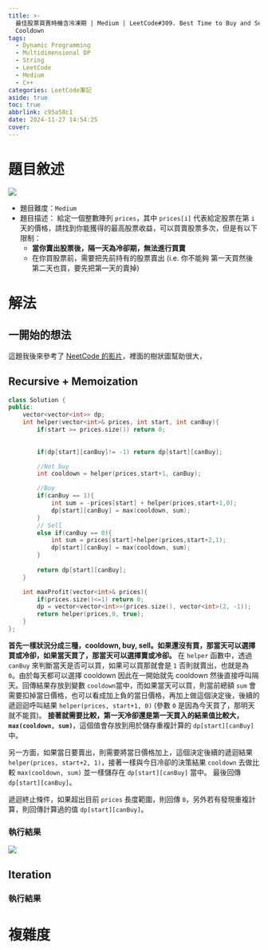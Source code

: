 ```yaml
---
title: >-
  最佳股票買賣時機含冷凍期 | Medium | LeetCode#309. Best Time to Buy and Sell Stock with
  Cooldown
tags:
  - Dynamic Programming
  - Multidimensional DP
  - String
  - LeetCode
  - Medium
  - C++
categories: LeetCode筆記
aside: true
toc: true
abbrlink: c95a58c1
date: 2024-11-27 14:54:25
cover:
---
```


# 題目敘述

![](/img/LeetCode/309/question.jpeg)
- 題目難度：`Medium`
- 題目描述： 給定一個整數陣列 `prices`，其中 `prices[i]` 代表給定股票在第 `i` 天的價格，請找到你能獲得的最高股票收益，可以買賣股票多次，但是有以下限制：
    -  **當你賣出股票後，隔一天為冷卻期，無法進行買賣**
    -  在你買股票前，需要把先前持有的股票賣出 (i.e. 你不能夠 第一天買然後第二天也買，要先把第一天的賣掉)

# 解法

## 一開始的想法

這題我後來參考了 [NeetCode 的影片](https://www.youtube.com/watch?v=I7j0F7AHpb8&t=669s)，裡面的樹狀圖幫助很大，

## Recursive + Memoization

```cpp
class Solution {
public:
    vector<vector<int>> dp;
    int helper(vector<int>& prices, int start, int canBuy){
        if(start >= prices.size()) return 0;
        
        
        if(dp[start][canBuy]!= -1) return dp[start][canBuy];

        //Not buy
        int cooldown = helper(prices,start+1, canBuy);

        //Buy
        if(canBuy == 1){
            int sum = -prices[start] + helper(prices,start+1,0);
            dp[start][canBuy] = max(cooldown, sum);
        } 
        // Sell
        else if(canBuy == 0){
            int sum = prices[start]+helper(prices,start+2,1);
            dp[start][canBuy] = max(cooldown, sum);
        }
        
        return dp[start][canBuy];
    }

    int maxProfit(vector<int>& prices){
        if(prices.size()<=1) return 0;
        dp = vector<vector<int>>(prices.size(), vector<int>(2, -1));
        return helper(prices,0, true);
    }
};
```


**首先一樣狀況分成三種，cooldown, buy, sell。如果還沒有買，那當天可以選擇買或冷卻，如果當天買了，那當天可以選擇賣或冷卻。** 在 `helper` 函數中，透過 `canBuy` 來判斷當天是否可以買，如果可以買那就會是 `1` 否則就賣出，也就是為 `0`。由於每天都可以選擇 cooldown 因此在一開始就先 cooldown 然後直接呼叫隔天。回傳結果存放到變數 `cooldown`當中，而如果當天可以買，則當前總額 `sum` 會需要扣掉當日價格，也可以看成加上負的當日價格，再加上做這個決定後，後續的遞迴迴呼叫結果 `helper(prices, start+1, 0)` (參數 `0` 是因為今天買了，那明天就不能買)。 **接著就需要比較，第一天冷卻還是第一天買入的結果值比較大， `max(cooldown, sum)`**，這個值會存放到用於儲存重複計算的 `dp[start][canBuy]` 中。

另一方面，如果當日要賣出，則需要將當日價格加上，這個決定後續的遞迴結果 `helper(prices, start+2, 1)`，接著一樣與今日冷卻的決策結果 `cooldown` 去做比較 `max(cooldown, sum)` 並一樣儲存在 `dp[start][canBuy]` 當中。 最後回傳 `dp[start][canBuy]`。

遞迴終止條件，如果超出目前 `prices` 長度範圍，則回傳 `0`，另外若有發現重複計算，則回傳計算過的值 `dp[start][canBuy]`。

### 執行結果

![](/img/LeetCode/309/result.jpeg)

## Iteration

### 執行結果

# 複雜度